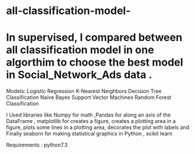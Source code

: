 # all-classification-model-

# In supervised, I compared  between all classification model in one algorthim  to choose the best model in Social_Network_Ads data .


Models: 
Logistic Regression
K-Nearest Neighbors
Decision Tree Classification
Naive Bayes
Support Vector Machines
 Random Forest Classification
 
 
 
 
 I Used libraries like Numpy for math ,Pandas for along an axis of the DataFrame , matplotlib for creates a figure, creates a plotting area in a figure, plots some lines in a plotting area, decorates the plot with labels and Finally seaborn for making statistical graphics in Python , scikit learn 

Requirements : python7.3
